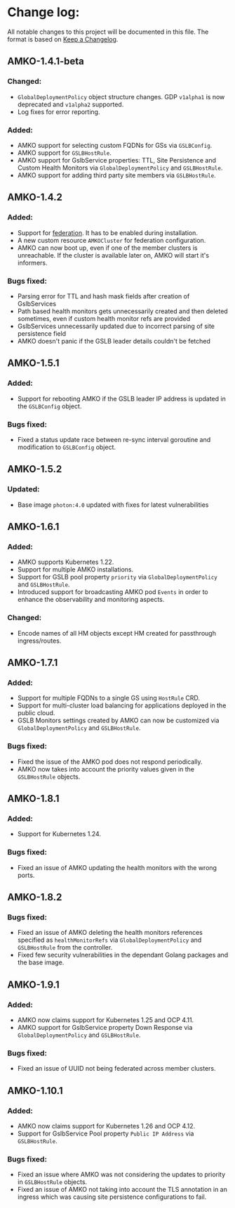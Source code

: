# Change log:

All notable changes to this project will be documented in this file. The format is based on [Keep a Changelog](https://keepachangelog.com/en/1.0.0/).
 

## AMKO-1.4.1-beta

### Changed:
  - `GlobalDeploymentPolicy` object structure changes. GDP `v1alpha1` is now deprecated and `v1alpha2` supported.
  - Log fixes for error reporting.

### Added:
  - AMKO support for selecting custom FQDNs for GSs via `GSLBConfig`.
  - AMKO support for `GSLBHostRule`.
  - AMKO support for GslbService properties: TTL, Site Persistence and Custom Health Monitors via `GlobalDeploymentPolicy` and `GSLBHostRule`.
  - AMKO support for adding third party site members via `GSLBHostRule`.

## AMKO-1.4.2

### Added:
  - Support for [federation](docs/AMKO/federation.md). It has to be enabled during installation.
  - A new custom resource `AMKOCluster` for federation configuration.
  - AMKO can now boot up, even if one of the member clusters is unreachable. If the cluster is available later on, AMKO will start it's informers.

### Bugs fixed:
  - Parsing error for TTL and hash mask fields after creation of GslbServices
  - Path based health monitors gets unnecessarily created and then deleted sometimes, even if custom health monitor refs are provided
  - GslbServices unnecessarily updated due to incorrect parsing of site persistence field
  - AMKO doesn't panic if the GSLB leader details couldn't be fetched

## AMKO-1.5.1

### Added:
  - Support for rebooting AMKO if the GSLB leader IP address is updated in the `GSLBConfig` object.

### Bugs fixed:
  - Fixed a status update race between re-sync interval goroutine and modification to `GSLBConfig` object.

## AMKO-1.5.2

### Updated:
  - Base image `photon:4.0` updated with fixes for latest vulnerabilities

## AMKO-1.6.1

### Added:
  - AMKO supports Kubernetes 1.22.
  - Support for multiple AMKO installations.
  - Support for GSLB pool property `priority` via `GlobalDeploymentPolicy` and `GSLBHostRule`.
  - Introduced support for broadcasting AMKO pod `Events` in order to enhance the observability and monitoring aspects.

### Changed:
 - Encode names of all HM objects except HM created for passthrough ingress/routes.


## AMKO-1.7.1

### Added:
  - Support for multiple FQDNs to a single GS using `HostRule` CRD.
  - Support for multi-cluster load balancing for applications deployed in the public cloud.
  - GSLB Monitors settings created by AMKO can now be customized via `GlobalDeploymentPolicy` and `GSLBHostRule`.

### Bugs fixed:
  - Fixed the issue of the AMKO pod does not respond periodically.
  - AMKO now takes into account the priority values given in the `GSLBHostRule` objects.

## AMKO-1.8.1

### Added:
  - Support for Kubernetes 1.24.

### Bugs fixed:
  - Fixed an issue of AMKO updating the health monitors with the wrong ports.

## AMKO-1.8.2

### Bugs fixed:
  - Fixed an issue of AMKO deleting the health monitors references specified as `healthMonitorRefs` via `GlobalDeploymentPolicy` and `GSLBHostRule` from the controller.
  - Fixed few security vulnerabilities in the dependant Golang packages and the base image.

## AMKO-1.9.1

### Added:
  - AMKO now claims support for Kubernetes 1.25 and OCP 4.11.
  - AMKO support for GslbService property Down Response via `GlobalDeploymentPolicy` and `GSLBHostRule`.

### Bugs fixed:
  - Fixed an issue of UUID not being federated across member clusters.

## AMKO-1.10.1

### Added:
  - AMKO now claims support for Kubernetes 1.26 and OCP 4.12.
  - Support for GslbService Pool property `Public IP Address` via `GSLBHostRule`.

### Bugs fixed:
  - Fixed an issue where AMKO was not considering the updates to priority in `GSLBHostRule` objects.
  - Fixed an issue of AMKO not taking into account the TLS annotation in an ingress which was causing
    site persistence configurations to fail.